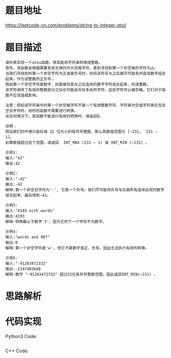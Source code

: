 # **题目地址**
https://leetcode-cn.com/problems/string-to-integer-atoi/
# **题目描述**
```
请你来实现一个atoi函数，使其能将字符串转换成整数。
首先，该函数会根据需要丢弃无用的开头空格字符，直到寻找到第一个非空格的字符为止。
当我们寻找到的第一个非空字符为正或者负号时，则将该符号与之后面尽可能多的连续数字组合起来，作为该整数的正负号；
假如第一个非空字符是数字，则直接将其与之后连续的数字字符组合起来，形成整数。
该字符串除了有效的整数部分之后也可能会存在多余的字符，这些字符可以被忽略，它们对于函数不应该造成影响。

注意：假如该字符串中的第一个非空格字符不是一个有效整数字符、字符串为空或字符串仅包含空白字符时，则你的函数不需要进行转换。
在任何情况下，若函数不能进行有效的转换时，请返回0。

说明：
假设我们的环境只能存储 32 位大小的有符号整数，那么其数值范围为 [−231,  231 − 1]。
如果数值超过这个范围，请返回  INT_MAX (231 − 1) 或 INT_MIN (−231) 。

示例1:
输入:"42"
输出:42

示例2:
输入:"-42"
输出:-42
解释:第一个非空白字符为'-', 它是一个负号。我们尽可能将负号与后面所有连续出现的数字组合起来，最后得到-42。

示例3:
输入:"4193 with words"
输出:4193
解释:转换截止于数字'3'，因为它的下一个字符不为数字。

示例4:
输入:"words and 987"
输出:0
解释:第一个非空字符是'w', 但它不是数字或正、负号。因此无法执行有效的转换。

示例5:
输入:"-91283472332"
输出:-2147483648
解释:数字 "-91283472332" 超过32位有符号整数范围。因此返回INT_MIN(−231) 。

```
# **思路解析**
# **代码实现**
Python3 Code:
```

```
C++ Code:
```

```
